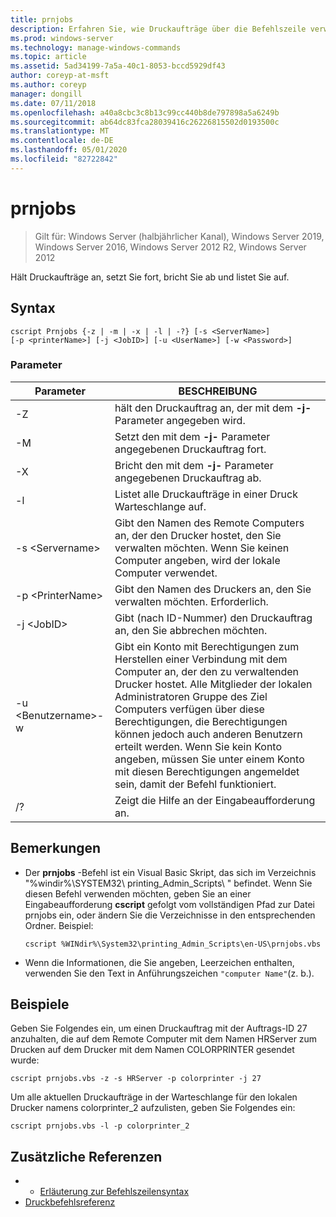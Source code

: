 ```yaml
---
title: prnjobs
description: Erfahren Sie, wie Druckaufträge über die Befehlszeile verwaltet werden.
ms.prod: windows-server
ms.technology: manage-windows-commands
ms.topic: article
ms.assetid: 5ad34199-7a5a-40c1-8053-bccd5929df43
author: coreyp-at-msft
ms.author: coreyp
manager: dongill
ms.date: 07/11/2018
ms.openlocfilehash: a40a8cbc3c8b13c99cc440b8de797898a5a6249b
ms.sourcegitcommit: ab64dc83fca28039416c26226815502d0193500c
ms.translationtype: MT
ms.contentlocale: de-DE
ms.lasthandoff: 05/01/2020
ms.locfileid: "82722842"
---
```

# <a name="prnjobs"></a>prnjobs

> Gilt für: Windows Server (halbjährlicher Kanal), Windows Server 2019, Windows Server 2016, Windows Server 2012 R2, Windows Server 2012

Hält Druckaufträge an, setzt Sie fort, bricht Sie ab und listet Sie auf.

## <a name="syntax"></a>Syntax
```
cscript Prnjobs {-z | -m | -x | -l | -?} [-s <ServerName>] 
[-p <printerName>] [-j <JobID>] [-u <UserName>] [-w <Password>]
```

### <a name="parameters"></a>Parameter

|          Parameter           |                                                                                                                                                                                        BESCHREIBUNG                                                                                                                                                                                        |
|------------------------------|-------------------------------------------------------------------------------------------------------------------------------------------------------------------------------------------------------------------------------------------------------------------------------------------------------------------------------------------------------------------------------------------|
|              -Z              |                                                                                                                                                                 hält den Druckauftrag an, der mit dem **-j-** Parameter angegeben wird.                                                                                                                                                                 |
|              -M              |                                                                                                                                                                Setzt den mit dem **-j-** Parameter angegebenen Druckauftrag fort.                                                                                                                                                                 |
|              -X              |                                                                                                                                                                Bricht den mit dem **-j-** Parameter angegebenen Druckauftrag ab.                                                                                                                                                                 |
|              -l              |                                                                                                                                                                        Listet alle Druckaufträge in einer Druck Warteschlange auf.                                                                                                                                                                         |
|       -s \<Servername>       |                                                                                                                  Gibt den Namen des Remote Computers an, der den Drucker hostet, den Sie verwalten möchten. Wenn Sie keinen Computer angeben, wird der lokale Computer verwendet.                                                                                                                  |
|      -p \<PrinterName>       |                                                                                                                                                           Gibt den Namen des Druckers an, den Sie verwalten möchten. Erforderlich.                                                                                                                                                            |
|         -j \<JobID>          |                                                                                                                                                                Gibt (nach ID-Nummer) den Druckauftrag an, den Sie abbrechen möchten.                                                                                                                                                                 |
| -u \<Benutzername>-w<Password> | Gibt ein Konto mit Berechtigungen zum Herstellen einer Verbindung mit dem Computer an, der den zu verwaltenden Drucker hostet. Alle Mitglieder der lokalen Administratoren Gruppe des Ziel Computers verfügen über diese Berechtigungen, die Berechtigungen können jedoch auch anderen Benutzern erteilt werden. Wenn Sie kein Konto angeben, müssen Sie unter einem Konto mit diesen Berechtigungen angemeldet sein, damit der Befehl funktioniert. |
|              /?              |                                                                                                                                                                           Zeigt die Hilfe an der Eingabeaufforderung an.                                                                                                                                                                            |

## <a name="remarks"></a>Bemerkungen
-   Der **prnjobs** -Befehl ist ein Visual Basic Skript, das sich im Verzeichnis "%windir%\SYSTEM32\ printing_Admin_Scripts\\ <language> " befindet. Wenn Sie diesen Befehl verwenden möchten, geben Sie an einer Eingabeaufforderung **cscript** gefolgt vom vollständigen Pfad zur Datei prnjobs ein, oder ändern Sie die Verzeichnisse in den entsprechenden Ordner. Beispiel:
    ```
    cscript %WINdir%\System32\printing_Admin_Scripts\en-US\prnjobs.vbs
    ```
-   Wenn die Informationen, die Sie angeben, Leerzeichen enthalten, verwenden Sie den Text in Anführungszeichen `"computer Name"`(z. b.).

## <a name="examples"></a><a name="BKMK_examples"></a>Beispiele
Geben Sie Folgendes ein, um einen Druckauftrag mit der Auftrags-ID 27 anzuhalten, die auf dem Remote Computer mit dem Namen HRServer zum Drucken auf dem Drucker mit dem Namen COLORPRINTER gesendet wurde:
```
cscript prnjobs.vbs -z -s HRServer -p colorprinter -j 27
```
Um alle aktuellen Druckaufträge in der Warteschlange für den lokalen Drucker namens colorprinter_2 aufzulisten, geben Sie Folgendes ein:
```
cscript prnjobs.vbs -l -p colorprinter_2
```

## <a name="additional-references"></a>Zusätzliche Referenzen

-   - [Erläuterung zur Befehlszeilensyntax](command-line-syntax-key.md)
-   [Druckbefehlsreferenz](print-command-reference.md)
